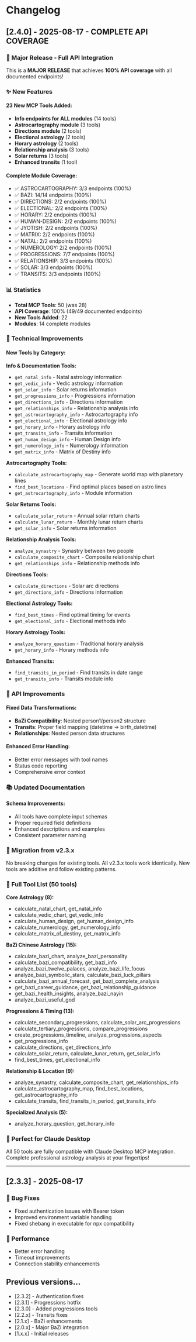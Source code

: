 # Changelog

## [2.4.0] - 2025-08-17 - COMPLETE API COVERAGE

### 🎉 Major Release - Full API Integration

This is a **MAJOR RELEASE** that achieves **100% API coverage** with all documented endpoints!

### ✨ New Features

#### 23 New MCP Tools Added:
- **Info endpoints for ALL modules** (14 tools)
- **Astrocartography module** (3 tools)
- **Directions module** (2 tools) 
- **Electional astrology** (2 tools)
- **Horary astrology** (2 tools)
- **Relationship analysis** (3 tools)
- **Solar returns** (3 tools)
- **Enhanced transits** (1 tool)

#### Complete Module Coverage:
- ✅ ASTROCARTOGRAPHY: 3/3 endpoints (100%)
- ✅ BAZI: 14/14 endpoints (100%)
- ✅ DIRECTIONS: 2/2 endpoints (100%)
- ✅ ELECTIONAL: 2/2 endpoints (100%)
- ✅ HORARY: 2/2 endpoints (100%)
- ✅ HUMAN-DESIGN: 2/2 endpoints (100%)
- ✅ JYOTISH: 2/2 endpoints (100%)
- ✅ MATRIX: 2/2 endpoints (100%)
- ✅ NATAL: 2/2 endpoints (100%)
- ✅ NUMEROLOGY: 2/2 endpoints (100%)
- ✅ PROGRESSIONS: 7/7 endpoints (100%)
- ✅ RELATIONSHIP: 3/3 endpoints (100%)
- ✅ SOLAR: 3/3 endpoints (100%)
- ✅ TRANSITS: 3/3 endpoints (100%)

### 📊 Statistics
- **Total MCP Tools**: 50 (was 28)
- **API Coverage**: 100% (49/49 documented endpoints)
- **New Tools Added**: 22
- **Modules**: 14 complete modules

### 🔧 Technical Improvements

#### New Tools by Category:

**Info & Documentation Tools:**
- `get_natal_info` - Natal astrology information
- `get_vedic_info` - Vedic astrology information  
- `get_solar_info` - Solar returns information
- `get_progressions_info` - Progressions information
- `get_directions_info` - Directions information
- `get_relationships_info` - Relationship analysis info
- `get_astrocartography_info` - Astrocartography info
- `get_electional_info` - Electional astrology info
- `get_horary_info` - Horary astrology info
- `get_transits_info` - Transits information
- `get_human_design_info` - Human Design info
- `get_numerology_info` - Numerology information
- `get_matrix_info` - Matrix of Destiny info

**Astrocartography Tools:**
- `calculate_astrocartography_map` - Generate world map with planetary lines
- `find_best_locations` - Find optimal places based on astro lines
- `get_astrocartography_info` - Module information

**Solar Returns Tools:**
- `calculate_solar_return` - Annual solar return charts
- `calculate_lunar_return` - Monthly lunar return charts  
- `get_solar_info` - Solar returns information

**Relationship Analysis Tools:**
- `analyze_synastry` - Synastry between two people
- `calculate_composite_chart` - Composite relationship chart
- `get_relationships_info` - Relationship methods info

**Directions Tools:**
- `calculate_directions` - Solar arc directions
- `get_directions_info` - Directions information

**Electional Astrology Tools:**
- `find_best_times` - Find optimal timing for events
- `get_electional_info` - Electional methods info

**Horary Astrology Tools:**
- `analyze_horary_question` - Traditional horary analysis
- `get_horary_info` - Horary methods info

**Enhanced Transits:**
- `find_transits_in_period` - Find transits in date range
- `get_transits_info` - Transits module info

### 🔄 API Improvements

#### Fixed Data Transformations:
- **BaZi Compatibility**: Nested person1/person2 structure
- **Transits**: Proper field mapping (datetime → birth_datetime)
- **Relationships**: Nested person data structures

#### Enhanced Error Handling:
- Better error messages with tool names
- Status code reporting
- Comprehensive error context

### 📚 Updated Documentation

#### Schema Improvements:
- All tools have complete input schemas
- Proper required field definitions
- Enhanced descriptions and examples
- Consistent parameter naming

### 🚀 Migration from v2.3.x

No breaking changes for existing tools. All v2.3.x tools work identically.
New tools are additive and follow existing patterns.

### 📝 Full Tool List (50 tools)

**Core Astrology (8):**
- calculate_natal_chart, get_natal_info
- calculate_vedic_chart, get_vedic_info  
- calculate_human_design, get_human_design_info
- calculate_numerology, get_numerology_info
- calculate_matrix_of_destiny, get_matrix_info

**BaZi Chinese Astrology (15):**
- calculate_bazi_chart, analyze_bazi_personality
- calculate_bazi_compatibility, get_bazi_info
- analyze_bazi_twelve_palaces, analyze_bazi_life_focus
- analyze_bazi_symbolic_stars, calculate_bazi_luck_pillars
- calculate_bazi_annual_forecast, get_bazi_complete_analysis
- get_bazi_career_guidance, get_bazi_relationship_guidance
- get_bazi_health_insights, analyze_bazi_nayin
- analyze_bazi_useful_god

**Progressions & Timing (13):**
- calculate_secondary_progressions, calculate_solar_arc_progressions
- calculate_tertiary_progressions, compare_progressions
- create_progressions_timeline, analyze_progressions_aspects
- get_progressions_info
- calculate_directions, get_directions_info
- calculate_solar_return, calculate_lunar_return, get_solar_info
- find_best_times, get_electional_info

**Relationship & Location (9):**
- analyze_synastry, calculate_composite_chart, get_relationships_info
- calculate_astrocartography_map, find_best_locations, get_astrocartography_info
- calculate_transits, find_transits_in_period, get_transits_info

**Specialized Analysis (5):**
- analyze_horary_question, get_horary_info

### 🎯 Perfect for Claude Desktop

All 50 tools are fully compatible with Claude Desktop MCP integration.
Complete professional astrology analysis at your fingertips!

---

## [2.3.3] - 2025-08-17

### 🔧 Bug Fixes
- Fixed authentication issues with Bearer token
- Improved environment variable handling
- Fixed shebang in executable for npx compatibility

### 🚀 Performance
- Better error handling
- Timeout improvements
- Connection stability enhancements

## Previous versions...
- [2.3.2] - Authentication fixes
- [2.3.1] - Progressions hotfix
- [2.3.0] - Added progressions tools
- [2.2.x] - Transits fixes
- [2.1.x] - BaZi enhancements  
- [2.0.x] - Major BaZi integration
- [1.x.x] - Initial releases
